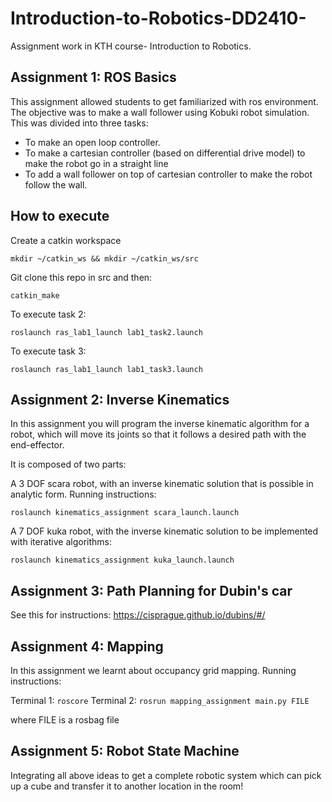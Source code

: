 # Introduction-to-Robotics-DD2410-
Assignment work in KTH course- Introduction to Robotics.

## Assignment 1: ROS Basics
This assignment allowed students to get familiarized with ros environment. The objective was to make a wall follower using Kobuki robot simulation. This was divided into three tasks:

- To make an open loop controller. 
- To make a cartesian controller (based on differential drive model) to make the robot go in a straight line
- To add a wall follower on top of cartesian controller to make the robot follow the wall.

## How to execute
Create a catkin workspace

`mkdir ~/catkin_ws && mkdir ~/catkin_ws/src`

Git clone this repo in src and then:

`catkin_make`

To execute task 2: 

`roslaunch ras_lab1_launch lab1_task2.launch`

To execute task 3:

`roslaunch ras_lab1_launch lab1_task3.launch`

## Assignment 2: Inverse Kinematics
In this assignment you will program the inverse kinematic algorithm for a robot, which will move its joints so that it follows a desired path with the end-effector. 

It is composed of two parts:

A 3 DOF scara robot, with an inverse kinematic solution that is possible in analytic form. Running instructions: 

`roslaunch kinematics_assignment scara_launch.launch`

A 7 DOF kuka robot, with the inverse kinematic solution to be implemented with iterative algorithms:

`roslaunch kinematics_assignment kuka_launch.launch`

## Assignment 3: Path Planning for Dubin's car
See this for instructions: https://cisprague.github.io/dubins/#/

## Assignment 4: Mapping
In this assignment we learnt about occupancy grid mapping. Running instructions: 

Terminal 1: `roscore`
Terminal 2: `rosrun mapping_assignment main.py FILE` 

where FILE is a rosbag file 

## Assignment 5: Robot State Machine
Integrating all above ideas to get a complete robotic system which can pick up a cube and transfer it to another location in the room!
